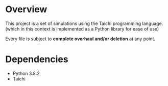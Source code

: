 # Overview
This project is a set of simulations using the Taichi programming language. (which in this context is implemented as a Python library for ease of use)

Every file is subject to **complete overhaul and/or deletion** at any point.

# Dependencies
- Python 3.8.2
- Taichi